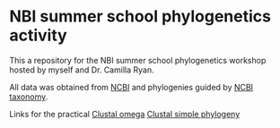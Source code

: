 # NBI summer school phylogenetics activity

This a repository for the NBI summer school phylogenetics workshop hosted by myself and Dr. Camilla Ryan.

All data was obtained from [NCBI](https://www.ncbi.nlm.nih.gov) and phylogenies guided by [NCBI taxonomy](https://www.ncbi.nlm.nih.gov/taxonomy).

Links for the practical
[Clustal omega](https://www.ebi.ac.uk/jdispatcher/msa/clustalo)
[Clustal simple phylogeny](https://www.ebi.ac.uk/jdispatcher/phylogeny/simple_phylogeny)
